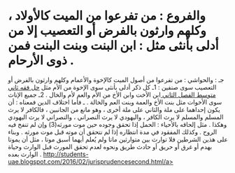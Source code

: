 # والفروع : من تفرعوا من الميت كالأولاد ، وكلهم وارثون بالفرض أو التعصيب إلا من أدلى بأنثى مثل : ابن البنت وبنت البنت فمن ذوى الأرحام .
جـ : والحواشي : من تفرعوا من أصول الميت كالإخوة والأعمام وكلهم وارثون بالفرض أو التعصيب سوى صنفين :
1ـ كل ذكر أدلى بأنثى سوى الإخوة من الأم مثل  <a href="http://students-uae.blogspot.com/2016/02/jurisprudencesecond.html"> حل فقه ثاني متوسط الفصل الثاني </a> ابن الأخت وابن الأخ من الأم والعم لأم والخال .
2ـ جميع الإناث سوى الأخوات مثل بنت الأخ والعمة وبنت العم والخالة .
ـ فأما اختلاف الدين فمعناه : أن يكون إحداهما على ملة والثاني على ملة أخرى ، وهو مانع من الجانبين ، فالكافر لا يرث المسلم والمسلم لا يرث الكافر ، واليهودي لا يرث النصراني ، والنصراني لا يرث اليهودي وهكذا .
مثل إلحاقه بالأحياء : الحمل إذا تحقق وجوده حين موت مورثه(3) وإن لم تنفخ فيه الروح . وكذلك المفقود في مدة انتظاره إذا لم نتحقق أن موته قبل موت مورثه .
وبناء على هذين الشرطين فلا توارث بين متوارثين ماتا ولم يُعلم أيهما أسبق موتا ، مثل أن يموتا بهدم أو غرق أو حريق أو حادث طريق ونحوه لعدم تحقق المورث قبل الوارث وحياة الوارث بعده .
<a href="http://students-uae.blogspot.com/2016/02/jurisprudencesecond.html"> http://students-uae.blogspot.com/2016/02/jurisprudencesecond.html/a>
